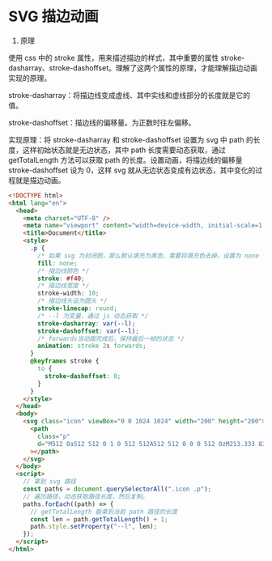 # SVG 描边动画

1. 原理

使用 css 中的 stroke 属性，用来描述描边的样式，其中重要的属性 stroke-dasharray、stroke-dashoffset。理解了这两个属性的原理，才能理解描边动画实现的原理。

stroke-dasharray：将描边线变成虚线、其中实线和虚线部分的长度就是它的值。

stroke-dashoffset：描边线的偏移量。为正数时往左偏移。

实现原理：将 stroke-dasharray 和 stroke-dashoffset 设置为
svg 中 path 的长度，这样初始状态就是无边状态，其中 path 长度需要动态获取，通过 getTotalLength 方法可以获取 path 的长度。设置动画，将描边线的偏移量 stroke-dashoffset 设为 0，这样 svg 就从无边状态变成有边状态，其中变化的过程就是描边动画。

```html
<!DOCTYPE html>
<html lang="en">
  <head>
    <meta charset="UTF-8" />
    <meta name="viewport" content="width=device-width, initial-scale=1.0" />
    <title>Document</title>
    <style>
      .p {
        /* 如果 svg 为封闭图，那么默认填充为黑色，需要将填充色去掉，设置为 none */
        fill: none;
        /* 描边线颜色 */
        stroke: #f40;
        /* 描边线宽度 */
        stroke-width: 10;
        /* 描边线头设为圆头 */
        stroke-linecap: round;
        /* --l 为变量，通过 js 动态获取 */
        stroke-dasharray: var(--l);
        stroke-dashoffset: var(--l);
        /* forwards当动画完成后，保持最后一帧的状态 */
        animation: stroke 2s forwards;
      }
      @keyframes stroke {
        to {
          stroke-dashoffset: 0;
        }
      }
    </style>
  </head>
  <body>
    <svg class="icon" viewBox="0 0 1024 1024" width="200" height="200">
      <path
        class="p"
        d="M512 0a512 512 0 1 0 512 512A512 512 0 0 0 512 0zM213.333 832A298.667 298.667 0 0 1 512 533.333a170.667 170.667 0 1 1 170.667-170.666A170.667 170.667 0 0 1 512 533.333 298.667 298.667 0 0 1 810.667 832z"
      ></path>
    </svg>
  </body>
  <script>
    // 拿到 svg 路径
    const paths = document.querySelectorAll(".icon .p");
    // 遍历路径，动态获取路径长度，然后复制。
    paths.forEach((path) => {
      // getTotalLength 能拿到当前 path 路径的长度
      const len = path.getTotalLength() + 1;
      path.style.setProperty("--l", len);
    });
  </script>
</html>
```

<!-- 1 -->
